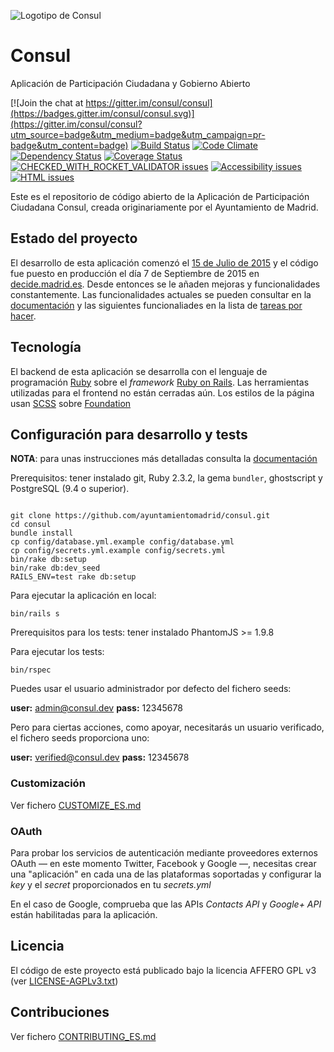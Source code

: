 ![Logotipo de Consul](https://raw.githubusercontent.com/consul/consul/master/public/consul_logo.png)

# Consul

Aplicación de Participación Ciudadana y Gobierno Abierto

[![Join the chat at https://gitter.im/consul/consul](https://badges.gitter.im/consul/consul.svg)](https://gitter.im/consul/consul?utm_source=badge&utm_medium=badge&utm_campaign=pr-badge&utm_content=badge)
[![Build Status](https://travis-ci.org/AyuntamientoMadrid/consul.svg?branch=master)](https://travis-ci.org/AyuntamientoMadrid/consul)
[![Code Climate](https://codeclimate.com/github/AyuntamientoMadrid/consul/badges/gpa.svg)](https://codeclimate.com/github/AyuntamientoMadrid/consul)
[![Dependency Status](https://gemnasium.com/AyuntamientoMadrid/consul.svg)](https://gemnasium.com/AyuntamientoMadrid/consul)
[![Coverage Status](https://coveralls.io/repos/github/AyuntamientoMadrid/consul/badge.svg?branch=master)](https://coveralls.io/github/consul/consul?branch=master)
[![CHECKED_WITH_ROCKET_VALIDATOR issues](https://rocketvalidator.com/badges/checked_with_rocket_validator.svg?url=https://rocketvalidator.com)](https://rocketvalidator.com/opensource)
[![Accessibility issues](https://rocketvalidator.com/badges/a11y_issues.svg?url=https://decide.madrid.es)](https://rocketvalidator.com/badges/link?url=https://decide.madrid.es&report=a11y)
[![HTML issues](https://rocketvalidator.com/badges/html_issues.svg?url=https://decide.madrid.es)](https://rocketvalidator.com/badges/link?url=https://decide.madrid.es&report=html)

Este es el repositorio de código abierto de la Aplicación de Participación Ciudadana Consul, creada originariamente por el Ayuntamiento de Madrid.

## Estado del proyecto

El desarrollo de esta aplicación comenzó el [15 de Julio de 2015](https://github.com/consul/consul/commit/8db36308379accd44b5de4f680a54c41a0cc6fc6) y el código fue puesto en producción el día 7 de Septiembre de 2015 en [decide.madrid.es](https://decide.madrid.es). Desde entonces se le añaden mejoras y funcionalidades constantemente. Las funcionalidades actuales se pueden consultar en la [documentación](https://github.com/consul/consul/tree/master/doc) y las siguientes funcionaliades en la lista de [tareas por hacer](https://github.com/consul/consul/issues).

## Tecnología

El backend de esta aplicación se desarrolla con el lenguaje de programación [Ruby](https://www.ruby-lang.org/) sobre el *framework* [Ruby on Rails](http://rubyonrails.org/).
Las herramientas utilizadas para el frontend no están cerradas aún. Los estilos de la página usan [SCSS](http://sass-lang.com/) sobre [Foundation](http://foundation.zurb.com/)

## Configuración para desarrollo y tests

**NOTA**: para unas instrucciones más detalladas consulta la [documentación](https://github.com/consul/consul/tree/master/doc/es/dev_test_setup.md)

Prerequisitos: tener instalado git, Ruby 2.3.2, la gema `bundler`, ghostscript y PostgreSQL (9.4 o superior).

```

git clone https://github.com/ayuntamientomadrid/consul.git
cd consul
bundle install
cp config/database.yml.example config/database.yml
cp config/secrets.yml.example config/secrets.yml
bin/rake db:setup
bin/rake db:dev_seed
RAILS_ENV=test rake db:setup
```

Para ejecutar la aplicación en local:
```
bin/rails s
```

Prerequisitos para los tests: tener instalado PhantomJS >= 1.9.8

Para ejecutar los tests:

```
bin/rspec
```

Puedes usar el usuario administrador por defecto del fichero seeds:

 **user:** admin@consul.dev
 **pass:** 12345678

Pero para ciertas acciones, como apoyar, necesitarás un usuario verificado, el fichero seeds proporciona uno:

 **user:** verified@consul.dev
 **pass:** 12345678

### Customización

Ver fichero [CUSTOMIZE_ES.md](CUSTOMIZE_ES.md)

### OAuth

Para probar los servicios de autenticación mediante proveedores externos OAuth — en este momento Twitter, Facebook y Google —, necesitas crear una "aplicación" en cada una de las plataformas soportadas y configurar la *key* y el *secret* proporcionados en tu *secrets.yml*

En el caso de Google, comprueba que las APIs *Contacts API* y *Google+ API* están habilitadas para la aplicación.

## Licencia

El código de este proyecto está publicado bajo la licencia AFFERO GPL v3 (ver [LICENSE-AGPLv3.txt](LICENSE-AGPLv3.txt))

## Contribuciones

Ver fichero [CONTRIBUTING_ES.md](CONTRIBUTING_ES.md)
